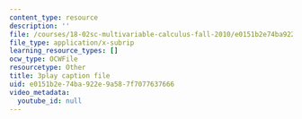```yaml
---
content_type: resource
description: ''
file: /courses/18-02sc-multivariable-calculus-fall-2010/e0151b2e74ba922e9a587f7077637666_1ye7dm9aUj0.srt
file_type: application/x-subrip
learning_resource_types: []
ocw_type: OCWFile
resourcetype: Other
title: 3play caption file
uid: e0151b2e-74ba-922e-9a58-7f7077637666
video_metadata:
  youtube_id: null
---
```


